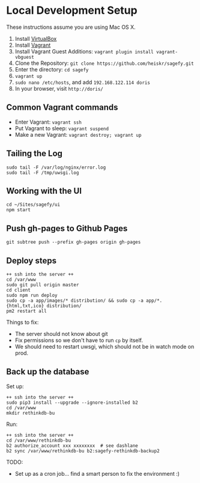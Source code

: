 Local Development Setup
=======================

These instructions assume you are using Mac OS X.

1. Install [VirtualBox](https://www.virtualbox.org/wiki/Downloads)
2. Install [Vagrant](http://downloads.vagrantup.com/)
3. Install Vagrant Guest Additions: `vagrant plugin install vagrant-vbguest`
4. Clone the Repository: `git clone https://github.com/heiskr/sagefy.git`
5. Enter the directory: `cd sagefy`
6. `vagrant up`
7. `sudo nano /etc/hosts`, and add `192.168.122.114 doris`
8. In your browser, visit `http://doris/`

Common Vagrant commands
-----------------------

- Enter Vagrant: `vagrant ssh`
- Put Vagrant to sleep: `vagrant suspend`
- Make a new Vagrant: `vagrant destroy; vagrant up`

Tailing the Log
---------------

    sudo tail -F /var/log/nginx/error.log
    sudo tail -F /tmp/uwsgi.log

Working with the UI
-------------------

    cd ~/Sites/sagefy/ui
    npm start

Push gh-pages to Github Pages
-----------------------------

    git subtree push --prefix gh-pages origin gh-pages


Deploy steps
------------

    ++ ssh into the server ++
    cd /var/www
    sudo git pull origin master
    cd client
    sudo npm run deploy
    sudo cp -a app/images/* distribution/ && sudo cp -a app/*.{html,txt,ico} distribution/
    pm2 restart all

Things to fix:

- The server should not know about git
- Fix permissions so we don't have to run `cp` by itself.
- We should need to restart uwsgi, which should not be in watch mode on prod.

Back up the database
--------------------

Set up:

    ++ ssh into the server ++
    sudo pip3 install --upgrade --ignore-installed b2
    cd /var/www
    mkdir rethinkdb-bu

Run:

    ++ ssh into the server ++
    cd /var/www/rethinkdb-bu
    b2 authorize_account xxx xxxxxxxx  # see dashlane
    b2 sync /var/www/rethinkdb-bu b2:sagefy-rethinkdb-backup2

TODO:

- Set up as a cron job... find a smart person to fix the environment :)
